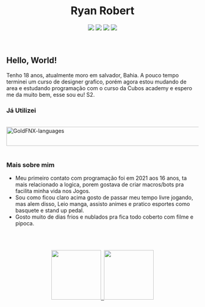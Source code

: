 
<br>
<br>

 
<h1 align="center">Ryan Robert</h1>

<div align="center" >

<div> 
  <a href="https://www.instagram.com/goldfenix16/" target="_blank"><img src="https://img.shields.io/badge/-Instagram-%23E4405F?style=for-the-badge&logo=instagram&logoColor=white" target="_blank"></a>
 <a href="https://discord.com" target="_blank"><img src="https://img.shields.io/badge/Discord-7289DA?style=for-the-badge&logo=discord&logoColor=white" target="_blank"></a> 
  <a href = "mailto:ryanrobert2504@gmail.com"><img src="https://img.shields.io/badge/-Gmail-%23333?style=for-the-badge&logo=gmail&logoColor=white" target="_blank"></a>
  <a href="https://www.linkedin.com/in/ryan-robert-b53a14257/" target="_blank"><img src="https://img.shields.io/badge/-LinkedIn-%230077B5?style=for-the-badge&logo=linkedin&logoColor=white" target="_blank"></a> 
  
</div>

</div>

<br>
<br>

## Hello, World!

Tenho 18 anos, atualmente moro em salvador, Bahia. A pouco tempo terminei um curso de designer grafico, porém agora estou mudando de area e estudando programação
 com o curso da Cubos academy e espero me da muito bem, esse sou eu! S2. 

### Já Utilizei

<div style="display: inline_block"><br>
  <img align="center" alt="GoldFNX-languages" height="50" width="800" src="https://skillicons.dev/icons?i=html,css,nodejs,js,ts,react,vite,postgres,git,github,figma,ai,ps,pr,il">
</div>


<br>
 
###  Mais sobre mim 


-  Meu primeiro contato com programação foi em 2021 aos  16 anos, ta mais relacionado a logica, porem gostava de criar macros/bots pra facilita minha vida nos Jogos.
-  Sou como ficou claro acima gosto de passar meu tempo livre jogando, mas alem disso, Leio manga, assisto animes e pratico esportes como basquete e stand up pedal.
-  Gosto muito de dias frios e nublados pra fica todo coberto com filme e pipoca. 

 <br>
 <br>

</div>



<p align="center">
<a href="https://github.com/GoldFNX">
  <img height="130em" src="https://github-readme-stats-eight-theta.vercel.app/api?username=GoldFNX&show_icons=true&theme=algolia&include_all_commits=true&count_private=true"/>&nbsp;
  <img height="130em" src="https://github-readme-stats-eight-theta.vercel.app/api/top-langs/?username=GoldFNX&layout=compact&langs_count=8&theme=algolia"/>
</a>
</p>




